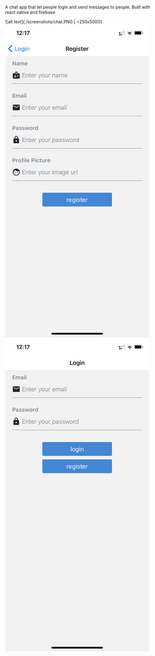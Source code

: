 A chat app that let people login and send messages to people. Built with react native and firebase

![alt text](./screenshots/chat.PNG | =250x500)))
![alt text](./screenshots/register.PNG)
![alt text](./screenshots/login.PNG)
